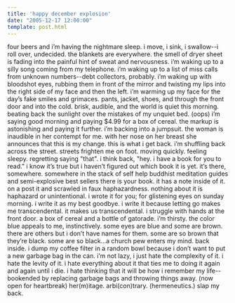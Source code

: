 ```yaml
---
title: 'happy december explosion'
date: "2005-12-17 12:00:00"
template: post.html
---
```


four beers and i’m having the nightmare sleep. i move, i sink, i swallow--i roll over, undecided. the blankets are everywhere. the smell of dryer sheet is fading into the painful hint of sweat and nervousness. i’m waking up to a silly song coming from my telephone. i’m waking up to a list of miss calls from unknown numbers--debt collectors, probably. i’m waking up with bloodshot eyes, rubbing them in front of the mirror and twisting my lips into the right side of my face and then the left. i’m warming up my face for the day’s fake smiles and grimaces. pants, jacket, shoes, and through the front door and into the cold. brisk, audible, and the world is quiet this morning. beating back the sunlight over the mistakes of my unquiet bed. (oops) i’m saying good morning and paying $4.99 for a box of cereal. the markup is astonishing and paying it further. i’m backing into a jumpsuit. the woman is inaudible in her contempt for me. with her nose on her breast she announces that this is my change. this is what i get back. i’m shuffling back across the street. streets frighten me on foot. moving quickly. feeling sleepy. regretting saying "that". i think back, "hey. i have a book for you to read." i know it’s true but i haven’t figured out which book it is yet. it’s there, somewhere. somewhere in the stack of self help buddhist meditation guides and semi-explosive best sellers there is your book. it has a note inside of it. on a post it and scrawled in faux haphazardness. nothing about it is haphazard or unintentional. i wrote it for you; for glistening eyes on sunday morning. i write it as my best goodbye. i write it because letting go makes me transcendental. it makes us transcendental. i struggle with hands at the front door. a box of cereal and a bottle of gatorade. i’m thirsty. the color blue appeals to me, instinctively. some eyes are blue and some are brown. there are others but i don’t have names for them. some are so brown that they’re black. some are so black...a church pew enters my mind. back inside. i dump my coffee filter in a random bowl because i don’t want to put a new garbage bag in the can. i’m not lazy, i just hate the complexity of it. i hate the levity of it. i hate everything about it that ties me to doing it again and again until i die. i hate thinking that it will be how i remember my life-- bookended by replacing garbage bags and throwing things away. (now open for heartbreak) her(m)itage. arbi(con)trary. (hermeneutics.) slap my back.